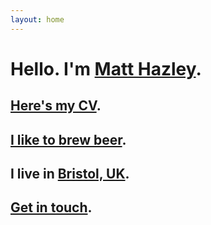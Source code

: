 ```yaml
---
layout: home
---
```


<div class="homepage span10 offset2">
  <h1>Hello. I'm <a href="about.html">Matt Hazley</a>.</h1>
  <h2><a href="cv.html">Here's my CV</a>.</h2>
  <h2><a href="http://www.brewersfriend.com/homebrew/brewer/51642/matthazley">I like to brew beer</a>.</h2>
  <h2>I live in <a href="https://goo.gl/maps/7ifRnPvsMs12">Bristol, UK</a>.</h2>
  <h2><a href="mailto:hello@matthazley.com">Get in touch</a>.</h2>
</div>
